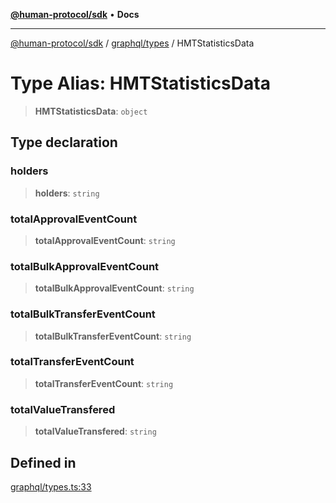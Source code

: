 [**@human-protocol/sdk**](../../../README.md) • **Docs**

***

[@human-protocol/sdk](../../../modules.md) / [graphql/types](../README.md) / HMTStatisticsData

# Type Alias: HMTStatisticsData

> **HMTStatisticsData**: `object`

## Type declaration

### holders

> **holders**: `string`

### totalApprovalEventCount

> **totalApprovalEventCount**: `string`

### totalBulkApprovalEventCount

> **totalBulkApprovalEventCount**: `string`

### totalBulkTransferEventCount

> **totalBulkTransferEventCount**: `string`

### totalTransferEventCount

> **totalTransferEventCount**: `string`

### totalValueTransfered

> **totalValueTransfered**: `string`

## Defined in

[graphql/types.ts:33](https://github.com/humanprotocol/human-protocol/blob/9ddd51f9c9a3ec97c56d6ffbca5fe9048b9ea0f8/packages/sdk/typescript/human-protocol-sdk/src/graphql/types.ts#L33)
